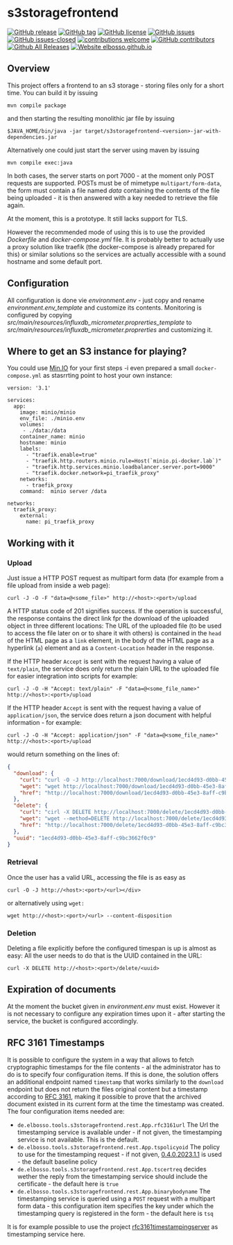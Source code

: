 # s3storagefrontend

<!---
[![start with why](https://img.shields.io/badge/start%20with-why%3F-brightgreen.svg?style=flat)](http://www.ted.com/talks/simon_sinek_how_great_leaders_inspire_action)
--->
[![GitHub release](https://img.shields.io/github/release/elbosso/s3storagefrontend/all.svg?maxAge=1)](https://GitHub.com/elbosso/s3storagefrontend/releases/)
[![GitHub tag](https://img.shields.io/github/tag/elbosso/s3storagefrontend.svg)](https://GitHub.com/elbosso/s3storagefrontend/tags/)
[![GitHub license](https://img.shields.io/github/license/elbosso/s3storagefrontend.svg)](https://github.com/elbosso/s3storagefrontend/blob/master/LICENSE)
[![GitHub issues](https://img.shields.io/github/issues/elbosso/s3storagefrontend.svg)](https://GitHub.com/elbosso/s3storagefrontend/issues/)
[![GitHub issues-closed](https://img.shields.io/github/issues-closed/elbosso/s3storagefrontend.svg)](https://GitHub.com/elbosso/s3storagefrontend/issues?q=is%3Aissue+is%3Aclosed)
[![contributions welcome](https://img.shields.io/badge/contributions-welcome-brightgreen.svg?style=flat)](https://github.com/elbosso/s3storagefrontend/issues)
[![GitHub contributors](https://img.shields.io/github/contributors/elbosso/s3storagefrontend.svg)](https://GitHub.com/elbosso/s3storagefrontend/graphs/contributors/)
[![Github All Releases](https://img.shields.io/github/downloads/elbosso/s3storagefrontend/total.svg)](https://github.com/elbosso/s3storagefrontend)
[![Website elbosso.github.io](https://img.shields.io/website-up-down-green-red/https/elbosso.github.io.svg)](https://elbosso.github.io/)

## Overview

This project offers a frontend to an s3 storage - storing files only for a short time. 
You can build it by issuing

```
mvn compile package
```

and then starting the resulting monolithic jar file by issuing

```
$JAVA_HOME/bin/java -jar target/s3storagefrontend-<version>-jar-with-dependencies.jar
```

Alternatively one could just start the server using maven by  issuing

```
mvn compile exec:java
```

In both cases, the server starts on port 7000 - at the moment
only POST requests are supported. POSTs must be of
mimetype `multipart/form-data`, the form must contain a file
named _data_ containing the contents of the file being uploaded - it 
is then answered with a key needed to retrieve the file again.

At the moment, this is a prototype. It still lacks support for TLS.

However the recommended mode of using this is to use the provided _Dockerfile_ 
and _docker-compose.yml_ file. It is probably better 
to actually use a proxy solution like traefik (the docker-compose is 
already prepared for this) or similar
solutions so the services are actually accessible with a sound hostname and 
some default port.

## Configuration

All configuration is done vie _environment.env_ - just copy and rename _environment.env_template_ 
and customize its contents. Monitoring is configured by copying _src/main/resources/influxdb_micrometer.proprerties_template_
to _src/main/resources/influxdb_micrometer.proprerties_ and customizing it.

## Where to get an S3 instance for playing?

You could use [Min.IO](https://github.com/minio/minio)
for your first steps -i even prepared a small `docker-compose.yml` as stasrrting point to host your own instance:

```
version: '3.1'

services:
  app:
    image: minio/minio
    env_file: ./minio.env
    volumes:
     - ./data:/data
    container_name: minio
    hostname: minio
    labels:
      - "traefik.enable=true"
      - "traefik.http.routers.minio.rule=Host(`minio.pi-docker.lab`)"
      - "traefik.http.services.minio.loadbalancer.server.port=9000"
      - "traefik.docker.network=pi_traefik_proxy"
    networks:
      - traefik_proxy
    command:  minio server /data

networks:
  traefik_proxy:
    external:
      name: pi_traefik_proxy
```

## Working with it

### Upload

Just issue a HTTP POST request as multipart form data
(for example from a file upload from inside a web page):
```shell script
curl -J -O -F "data=@<some_file>" http://<host>:<port>/upload
``` 

A HTTP status code of 201 signifies success. If the operation is successful, the response
contains the direct link fpr the download of the uploaded object in three different locations:
The URL of the uploaded file (to be used to access the file later on or to share it with others)
is contained in the `head` of the HTML page as a `link` element,
in the body of the HTML page as a hyperlink (`a`) element and as a `Content-Location` header in the response.

If the HTTP header `Accept` is sent with the request having a value of `text/plain`,
the service does only return the plain URL to the uploaded file for easier integration into scripts for example:</p>
```shell script
curl -J -O -H "Accept: text/plain" -F "data=@<some_file_name>" http://<host>:<port>/upload 
```

If the HTTP header `Accept` is sent with the request having a value of `application/json`,
the service does return a json document with helpful information - for example:</p>
```shell script
curl -J -O -H "Accept: application/json" -F "data=@<some_file_name>" http://<host>:<port>/upload 
```

would return something on the lines of:

```json
{
  "download": {
    "curl": "curl -O -J http://localhost:7000/download/1ecd4d93-d0bb-45e3-8aff-c9bc3662f0c9",
    "wget": "wget http://localhost:7000/download/1ecd4d93-d0bb-45e3-8aff-c9bc3662f0c9 --content-disposition",
    "href": "http://localhost:7000/download/1ecd4d93-d0bb-45e3-8aff-c9bc3662f0c9"
  },
  "delete": {
    "curl": "cirl -X DELETE http://localhost:7000/delete/1ecd4d93-d0bb-45e3-8aff-c9bc3662f0c9",
    "wget": "wget --method=DELETE http://localhost:7000/delete/1ecd4d93-d0bb-45e3-8aff-c9bc3662f0c9",
    "href": "http://localhost:7000/delete/1ecd4d93-d0bb-45e3-8aff-c9bc3662f0c9"
  },
  "uuid": "1ecd4d93-d0bb-45e3-8aff-c9bc3662f0c9"
}
```

### Retrieval

Once the user has a valid URL, accessing the file is as easy as</p>
```shell script
curl -O -J http://<host>:<port>/<url></div>
```
or alternatively using
`wget:`
```shell script
wget http://<host>:<port>/<url> --content-disposition
```

### Deletion

Deleting a file explicitly before the configured timespan is up is almost as easy:
All the user needs to do that is the UUID contained in the URL:
```shell script
curl -X DELETE http://<host>:<port>/delete/<uuid>
```

## Expiration of documents

At the moment the bucket given in _environment.env_ must exist. However it is not necessary to
configure any expiration times upon it - after starting the service, the bucket is configured accordingly.

## RFC 3161 Timestamps

It is possible to configure the system in a way that allows to fetch cryptographic timestamps
for the file contents - al the administrator has to do is to specify four configuration items.
If this is done, the solution offers an additional endpoint named `timestamp` that works
similarly to the `download` endpoint but does not return the files original content but
a timestamp according to [RFC 3161](https://tools.ietf.org/html/rfc3161), making it possible to prove that the archived document
existed in its current form at the time the timestamp was created. The four configuration items needed are:

* `de.elbosso.tools.s3storagefrontend.rest.App.rfc3161url` The Url the timestamping 
  service is available under - if not given, the timestamping service is not 
  available. This is the default.
* `de.elbosso.tools.s3storagefrontend.rest.App.tspolicyoid` The policy to use for 
  the timestamping request - if not given, 
  [0.4.0.2023.1.1](http://oid-info.com/get/0.4.0.2023.1.1) is used - 
  the default baseline policy
* `de.elbosso.tools.s3storagefrontend.rest.App.tscertreq` decides wether the reply from
  the timestamping service should include the certificate - the default here is `true`
* `de.elbosso.tools.s3storagefrontend.rest.App.binarybodyname` The timestamping service
  is queried using a `POST` request with a multipart form data - this configuration item
  specifies the key under which the timestamping query is registered in the form - the
  default here is `tsq`
  
It is for example possible to use the project 
[rfc3161timestampingserver](https://github.com/elbosso/rfc3161timestampingserver)
as timestamping service here.
